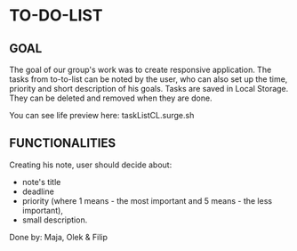 <h1>TO-DO-LIST</h1>

<h2>GOAL</h2>

<p>The goal of our group's work was to create responsive application. The tasks from to-to-list can be noted by the user, who can also set up the time, priority and short description of his goals. Tasks are saved in Local Storage. They can be deleted and removed when they are done.</p>

<p>You can see life preview here: taskListCL.surge.sh </p>

<h2>FUNCTIONALITIES</h2>
Creating his note, user should decide about:
<ul>
  <li>note's title</li>
  <li>deadline</li>
  <li>priority (where 1 means - the most important and 5 means - the less important),</li>
  <li>small description.</li>
</ul>



Done by: Maja, Olek & Filip
